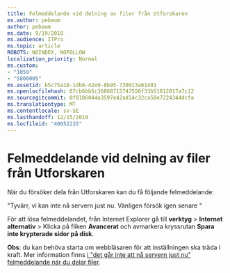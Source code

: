 ```yaml
---
title: Felmeddelande vid delning av filer från Utforskaren
ms.author: pebaum
author: pebaum
ms.date: 9/19/2018
ms.audience: ITPro
ms.topic: article
ROBOTS: NOINDEX, NOFOLLOW
localization_priority: Normal
ms.custom:
- "1059"
- "5800005"
ms.assetid: b5c75a18-1db8-42e9-8b95-730913a61491
ms.openlocfilehash: 67cb6bb5c36868715747556f33b51812017a7c12
ms.sourcegitcommit: 0f0186044a3597e42ad14c32ca58e7224344dcfa
ms.translationtype: MT
ms.contentlocale: sv-SE
ms.lasthandoff: 12/15/2019
ms.locfileid: "40052235"
---
```

# <a name="error-message-when-sharing-files-from-windows-explorer"></a>Felmeddelande vid delning av filer från Utforskaren

När du försöker dela från Utforskaren kan du få följande felmeddelande:
  
"Tyvärr, vi kan inte nå servern just nu. Vänligen försök igen senare "
  
För att lösa felmeddelandet, från Internet Explorer gå till **verktyg** \> **Internet alternativ** \> Klicka på fliken **Avancerat** och avmarkera kryssrutan **Spara inte krypterade sidor på disk**.
  
 **Obs**: du kan behöva starta om webbläsaren för att inställningen ska träda i kraft. Mer information finns [i "det går inte att nå servern just nu" felmeddelande när du delar filer](https://go.microsoft.com/fwlink/?linkid=2022914).
  